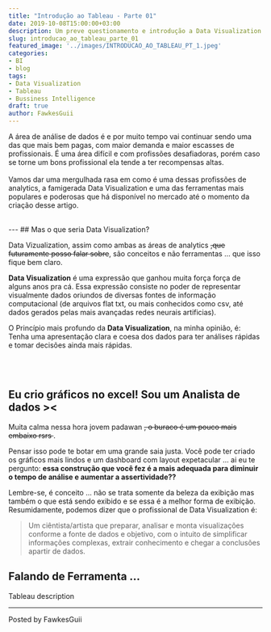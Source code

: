 ```yaml
---
title: "Introdução ao Tableau - Parte 01"
date: 2019-10-08T15:00:00+03:00
description: Um preve questionamento e introdução a Data Visualization.
slug: introducao_ao_tableau_parte_01
featured_image: '../images/INTRODUCAO_AO_TABLEAU_PT_1.jpeg'
categories:
- BI
- blog
tags:
- Data Visualization
- Tableau
- Bussiness Intelligence
draft: true
author: FawkesGuii
---
```


A área de análise de dados é e por muito tempo vai continuar sendo uma das que mais bem pagas, com maior demanda e maior escasses de profissionais.
É uma área difícil e com profissões desafiadoras, porém caso se torne um bons profissional ela tende a ter recompensas altas.
<br>
<br>
Vamos dar uma mergulhada rasa em como é uma dessas profissões de analytics, a famigerada Data Visualization e uma das ferramentas mais populares e poderosas que há disponível no mercado até o momento da criação desse artigo.

<br>
---
## Mas o que seria Data Visualization?

Data Vizualization, assim como ambas as áreas de analytics <s>,que futuramente posso falar sobre</s>, são conceitos e não ferramentas ... que isso fique bem claro.

**Data Visualization** é uma expressão que ganhou muita força força de alguns anos pra cá. Essa expressão consiste no poder de representar visualmente dados oriundos de diversas fontes de informação computacional (de arquivos flat txt, ou mais conhecidos como csv, até dados gerados pelas mais avançadas redes neurais artificias).

O Princípio mais profundo da **Data Visualization**, na minha opinião, é: Tenha uma apresentação clara e coesa dos dados para ter análises rápidas e tomar decisões ainda mais rápidas.

<br><br>
## Eu crio gráficos no excel! Sou um Analista de dados ><
Muita calma nessa hora jovem padawan <s>, o buraco é um pouco mais embaixo rsrs </s>.

Pensar isso pode te botar em uma grande saia justa. Você pode ter criado os gráficos mais lindos e um dashboard com layout expetacular ... ai eu te pergunto: **essa construção que você fez é a mais adequada para diminuir o tempo de análise e aumentar a assertividade??**

Lembre-se, é conceito ... não se trata somente da beleza da exibição mas também o que está sendo exibido e se essa é a melhor forma de exibição.
Resumidamente, podemos dizer que o profissional de Data Visualization é:

> Um ciêntista/artista que preparar, analisar e monta visualizações conforme a fonte de dados e objetivo, com o intuito de simplificar informações complexas, extrair conhecimento e chegar a conclusões apartir de dados.

## Falando de Ferramenta ... 
Tableau description

---
Posted by FawkesGuii